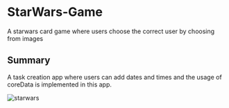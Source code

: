 # StarWars-Game

A starwars card game where users choose the correct user by choosing from images

## Summary 
A task creation app where users can add dates and times and the usage of coreData is implemented in this app.




![starwars](https://user-images.githubusercontent.com/80994897/156411261-8582c028-9aff-4b2d-a51a-c80edf4e1670.gif)
